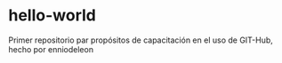 # hello-world
Primer repositorio par propósitos de capacitación en el uso de GIT-Hub, hecho por enniodeleon
